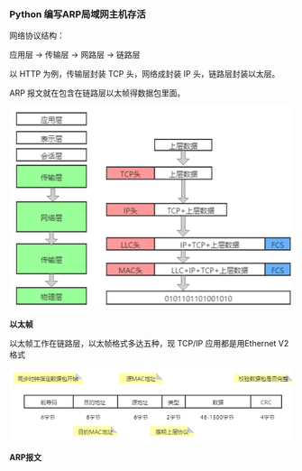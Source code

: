 ### Python 编写ARP局域网主机存活

网络协议结构：

应用层 -> 传输层 -> 网路层 -> 链路层

以 HTTP 为例，传输层封装 TCP 头，网络成封装 IP 头，链路层封装以太层。

ARP 报文就在包含在链路层以太帧得数据包里面。

![以太帧](.\img\网络协议.png)

**以太帧**

以太帧工作在链路层，以太帧格式多达五种，现 TCP/IP 应用都是用Ethernet V2 格式

![以太帧格式](.\img\以太帧格式.png)

**ARP报文**











































